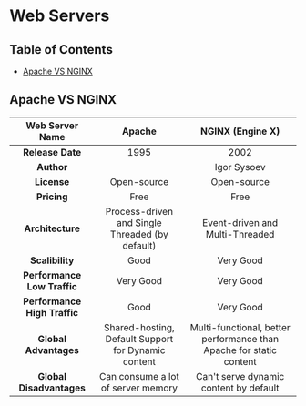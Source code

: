 # Web Servers

## Table of Contents

- [Apache VS NGINX](#apache-vs-nginx)

## Apache VS NGINX

|      **Web Server Name**     |                      **Apache**                     |                         **NGINX** (Engine X)                        |
|:----------------------------:|:---------------------------------------------------:|:-------------------------------------------------------------------:|
|       **Release Date**       |                         1995                        |                                 2002                                |
|          **Author**          |                                                     |                             Igor Sysoev                             |
|          **License**         |                     Open-source                     |                             Open-source                             |
|          **Pricing**         |                         Free                        |                                 Free                                |
|       **Architecture**       |   Process-driven and Single Threaded (by default)   |                   Event-driven and Multi-Threaded                   |
|        **Scalibility**       |                         Good                        |                              Very Good                              |
|  **Performance Low Traffic** |                      Very Good                      |                              Very Good                              |
| **Performance High Traffic** |                         Good                        |                              Very Good                              |
|     **Global Advantages**    | Shared-hosting, Default Support for Dynamic content | Multi-functional, better performance than Apache for static content |
|   **Global Disadvantages**   |          Can consume a lot of server memory         |                Can't serve dynamic content by default               |
